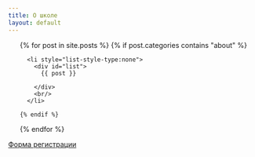 ```yaml
---
title: О школе
layout: default
---
```

<ul>
  {% for post in site.posts %}
    {% if post.categories contains "about" %}
    
      <li style="list-style-type:none">
        <div id="list">
          {{ post }}
         
        </div>
        <br/>
      </li>

    {% endif %}
  {% endfor %}
</ul>
<a href="https://goo.gl/forms/EGx3EoWvk4WNufL22" class="bigbtn">Форма регистрации</a>
